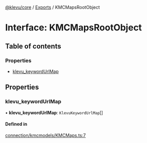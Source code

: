 [@klevu/core]() / [Exports](../modules.md) / KMCMapsRootObject

# Interface: KMCMapsRootObject

## Table of contents

### Properties

- [klevu\_keywordUrlMap](KMCMapsRootObject.md#klevu_keywordurlmap)

## Properties

### klevu\_keywordUrlMap

• **klevu\_keywordUrlMap**: `KlevuKeywordUrlMap`[]

#### Defined in

[connection/kmcmodels/KMCMaps.ts:7](https://github.com/klevultd/frontend-sdk/blob/4665e27/packages/klevu-core/src/connection/kmcmodels/KMCMaps.ts#L7)
